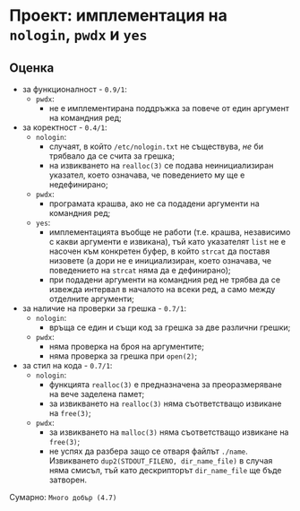 # Проект: имплементация на `nologin`, `pwdx` и `yes`

## Оценка

* за функционалност - `0.9/1`:
    * `pwdx`:
        * не е имплементирана поддръжка за повече от един аргумент на командния ред;
* за коректност - `0.4/1`:
    * `nologin`:
        * случаят, в който `/etc/nologin.txt` не съществува, *не* би трябвало да се счита за грешка;
        * на извикването на `realloc(3)` се подава неинициализиран указател, което означава, че поведението му ще е недефинирано;
    * `pwdx`:
        * програмата крашва, ако не са подадени аргументи на командния ред;
    * `yes`:
        * имплементацията въобще не работи (т.е. крашва, независимо с какви аргументи е извикана), тъй като указателят `list` не е насочен към конкретен буфер, в който `strcat` да поставя низовете (а дори не е инициализиран, което означава, че поведението на `strcat` няма да е дефинирано);
        * при подадени аргументи на командния ред не трябва да се извежда интервал в началото на всеки ред, а само между отделните аргументи;
* за наличие на проверки за грешка - `0.7/1`:
    * `nologin`:
        * връща се един и същи код за грешка за две различни грешки;
    * `pwdx`:
        * няма проверка на броя на аргументите;
        * няма проверка за грешка при `open(2)`;
* за стил на кода - `0.7/1`:
    * `nologin`:
        * функцията `realloc(3)` е предназначена за преоразмеряване на вече заделена памет;
        * за извикването на `realloc(3)` няма съответстващо извикане на `free(3)`;
    * `pwdx`:
        * за извикването на `malloc(3)` няма съответстващо извикане на `free(3)`;
        * не успях да разбера защо се отваря файлът `./name`.  Извикването `dup2(STDOUT_FILENO, dir_name_file)` в случая няма смисъл, тъй като дескрипторът `dir_name_file` ще бъде затворен.

Сумарно: `Много добър (4.7)`
